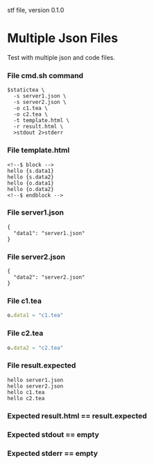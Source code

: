 stf file, version 0.1.0

# Multiple Json Files

Test with multiple json and code files.

### File cmd.sh command

~~~
$statictea \
  -s server1.json \
  -s server2.json \
  -o c1.tea \
  -o c2.tea \
  -t template.html \
  -r result.html \
  >stdout 2>stderr
~~~

### File template.html

~~~
<!--$ block -->
hello {s.data1}
hello {s.data2}
hello {o.data1}
hello {o.data2}
<!--$ endblock -->
~~~

### File server1.json

~~~
{
  "data1": "server1.json"
}
~~~

### File server2.json

~~~
{
  "data2": "server2.json"
}
~~~

### File c1.tea

~~~ nim
o.data1 = "c1.tea"
~~~

### File c2.tea

~~~ nim
o.data2 = "c2.tea"
~~~

### File result.expected

~~~
hello server1.json
hello server2.json
hello c1.tea
hello c2.tea
~~~

### Expected result.html == result.expected
### Expected stdout == empty
### Expected stderr == empty


